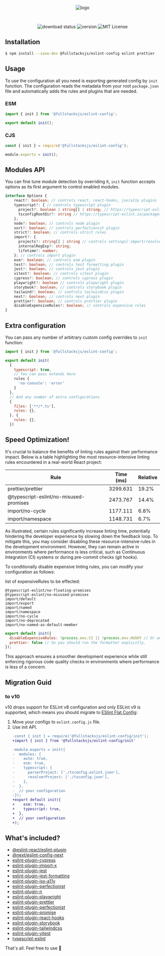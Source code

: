 <div align="center">

![logo](https://raw.githubusercontent.com/fullstacksjs/eslint-config/master/assets/banner.png)

<br/>

![download status][download-badge]
![version][version-badge]
![MIT License][license-badge]

</div>

## Installation

```sh
$ npm install --save-dev @fullstacksjs/eslint-config eslint prettier
```

## Usage

To use the configuration all you need is exporting generated config by `init` function. The configuration reads the metadata from your root `package.json` file and automatically adds the rules and plugins that are needed.

### ESM

```js
import { init } from '@fullstacksjs/eslint-config';

export default init();
```

### CJS

```js
const { init } = require('@fullstacksjs/eslint-config');

module.exports = init();
```

## Modules API

You can fine tune module detection by overriding it, `init` function accepts options as its first argument to control enabled modules.

```typescript
interface Options {
    react?: boolean; // controls react, react-hooks, jsx/a11y plugins
    typescript?: { // controls typescript plugin
      project?: boolean | string[] | string; // https://typescript-eslint.io/packages/parser/#project
      tsconfigRootDir?: string // https://typescript-eslint.io/packages/parser/#tsconfigrootdir
    };
    node?: boolean; // controls node plugin
    sort?: boolean; // controls perfectionist plugin
    strict?: boolean; // controls strict rules
    import?: {
      projects?: string[] | string // controls settings['import/resolver'].typescript.project
      internalRegExp?: string;
      lifetime?: number;
    }; // controls import plugin
    esm?: boolean; // controls esm plugin
    test?: boolean; // controls test formatting plugin
    jest?: boolean; // controls jest plugin
    vitest?: boolean; // controls vitest plugin
    cypress?: boolean; // controls cypress plugin
    playwright?: boolean // controls playwright plugin
    storybook?: boolean; // controls storybook plugin
    tailwind?: boolean; // controls tailwindcss plugin
    next?: boolean; // controls next plugin
    prettier?: boolean; // controls prettier plugin
    disableExpensiveRules?: boolean; // controls expensive rules
}
```

## Extra configuration

You can pass any number of arbitrary custom config overrides to `init` function:

```js
import { init } from '@fullstacksjs/eslint-config';

export default init(
  {
    typescript: true,
    // You can pass extends here
    rules {
      'no-console': 'error'
    }
  },
  // And any number of extra configurations
  {
    files: ['**/*.ts'],
    rules: {},
  }, {
    rules: {},
  })
```

## Speed Optimization!

It's crucial to balance the benefits of linting rules against their performance impact. Below is a table highlighting the most resource-intensive linting rules encountered in a real-world React project:

| Rule                                   | Time (ms) | Relative |
| -------------------------------------- | --------- | -------- |
| prettier/prettier                      | 3299.631  | 19.2%    |
| @typescript-eslint/no-misused-promises | 2473.767  | 14.4%    |
| import/no-cycle                        | 1177.111  | 6.8%     |
| import/namespace                       | 1148.731  | 6.7%     |

As illustrated, certain rules significantly increase linting time, potentially hindering the developer experience by slowing down the feedback loop. To mitigate this, you may consider disabling these resource-intensive rules in the development environment. However, they can remain active in environments where performance is less critical, such as Continuous Integration (CI) systems or during pre-commit checks (git hooks).

To conditionally disable expensive linting rules, you can modify your configuration as follows:

list of expensiveRules to be effected:

```
@typescript-eslint/no-floating-promises
@typescript-eslint/no-misused-promises
import/default
import/export
import/named
import/namespace
import/no-cycle
import/no-deprecated
import/no-named-as-default-member
```

```js
export default init({
  disableExpensiveRules: !process.env.CI || !process.env.HUSKY // Or anywhere you want
  prettier: false // So you should run the formatter explicitly.
});
```

This approach ensures a smoother development experience while still enforcing rigorous code quality checks in environments where performance is less of a concern.

## Migration Guid

### to v10

v10 drops support for ESLint v8 configuration and only ESLint v9 is supported, which means you should migrate to [ESlint Flat Config](https://eslint.org/docs/latest/extend/plugin-migration-flat-config):

1. Move your configs to `eslint.config.js` file.
2. Use init API.
    ```diff
    -const { init } = require('@fullstacksjs/eslint-config/init');
    +import { init } from '@fullstacksjs/eslint-config/init'

    -module.exports = init({
    -  modules: {
    -    auto: true,
    -    esm: true,
    -    typescript: {
    -      parserProject: ['./tsconfig.eslint.json'],
    -      resolverProject: ['./tsconfig.json'],
    -    },
    -  },
    -  // your configuration
    -});
    +export default init({
    +    esm: true,
    +    typescript: true,
    +  },
    +  // your configuration
    +);
    ```

## What's included?

* [@eslint-react/eslint-plugin](https://eslint-react.xyz/)
* [@next/eslint-config-next](https://nextjs.org/docs/basic-features/eslint#eslint-plugin)
* [eslint-plugin-cypress](https://github.com/cypress-io/eslint-plugin-cypress)
* [eslint-plugin-import-x](https://github.com/un-ts/eslint-plugin-import-x)
* [eslint-plugin-jest](https://github.com/jest-community/eslint-plugin-jest)
* [eslint-plugin-jest-formatting](https://github.com/dangreenisrael/eslint-plugin-jest-formatting)
* [eslint-plugin-jsx-a11y](https://github.com/jsx-eslint/eslint-plugin-jsx-a11y)
* [eslint-plugin-perfectionist](https://perfectionist.dev/)
* [eslint-plugin-n](https://github.com/eslint-community/eslint-plugin-n)
* [eslint-plugin-playwright](https://github.com/playwright-community/eslint-plugin-playwright)
* [eslint-plugin-prettier](https://github.com/prettier/eslint-plugin-prettier)
* [eslint-plugin-perfectionist](https://perfectionist.dev/)
* [eslint-plugin-promise](https://github.com/eslint-community/eslint-plugin-promise)
* [eslint-plugin-react-hooks](https://www.npmjs.com/package/eslint-plugin-react-hooks)
* [eslint-plugin-storybook](https://github.com/storybookjs/eslint-plugin-storybook#readme)
* [eslint-plugin-tailwindcss](https://github.com/francoismassart/eslint-plugin-tailwindcss)
* [eslint-plugin-vitest](https://www.npmjs.com/package/eslint-plugin-vitest)
* [typescript-eslint](https://typescript-eslint.io/)

That's all. Feel free to use 💛

[download-badge]: https://img.shields.io/npm/dm/@fullstacksjs/eslint-config?color=6464E2&label=DOWNLOADS&style=flat-square
[version-badge]: https://img.shields.io/npm/v/@fullstacksjs/eslint-config?color=6464E2&label=VERSION&style=flat-square
[license-badge]: https://img.shields.io/npm/l/@fullstacksjs/eslint-config?color=6464E2&label=LICENSE&style=flat-square
